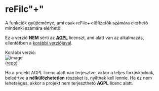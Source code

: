 # reFilc"+"

A funkciók gyűjteménye, ami ~~csak reFilc+ előfizetők számára elérhető~~ mindenki számára elérhető!

Ez a verzió **NEM** sérti az **[AGPL](https://github.com/QwIT-Development/app-legacy/blob/master/LICENSE)** licenszt, ami alatt van az alkalmazás, ellentétben a [korábbi verziójával](https://github.com/refilc/naplo/).

Korábbi verzió:<br>
![image](https://github.com/user-attachments/assets/170dc789-bb7e-449f-8aca-5a767d1097e8)<br>
([repo](https://github.com/refilc/naplo-plus/))

Ha a projekt AGPL licenc alatt van terjesztve, akkor a teljes forráskódnak, beleértve a **nélkülözhetetlen** részeket is, nyíltnak kell lennie. Ha ez nem lehetséges, akkor a projekt nem terjeszthető **AGPL** licenc alatt.
